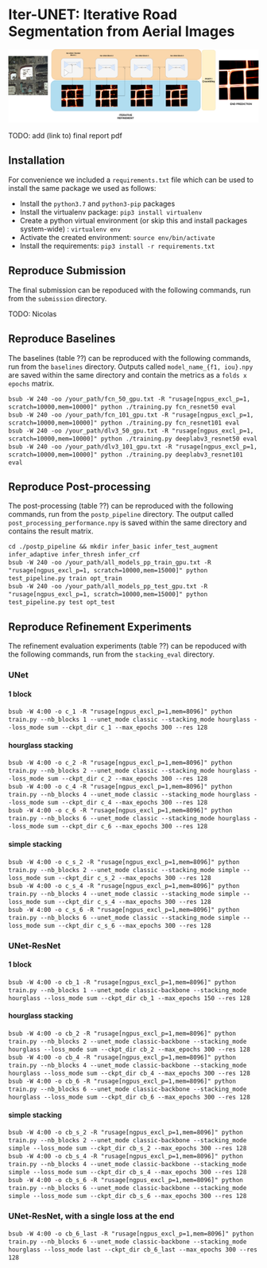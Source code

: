 
# Iter-UNET: Iterative Road Segmentation from Aerial Images

![header](header.png)

TODO: add (link to) final report pdf

## Installation

For convenience we included a `requirements.txt` file which can be used to install the same package we used as follows:

- Install the `python3.7` and `python3-pip` packages
- Install the virtualenv package: `pip3 install virtualenv`
- Create a python virtual environment (or skip this and install packages system-wide) : `virtualenv env`
- Activate the created environment: `source env/bin/activate`
- Install the requirements: `pip3 install -r requirements.txt`


## Reproduce Submission
The final submission can be repoduced with the following commands, run from the `submission` directory.

TODO: Nicolas

## Reproduce Baselines

The baselines (table ??) can be reproduced with the following commands, run from the `baselines` directory.
Outputs called `model_name_{f1, iou}.npy` are saved within the same directory and contain the metrics as a `folds x epochs` matrix.

```
bsub -W 240 -oo /your_path/fcn_50_gpu.txt -R "rusage[ngpus_excl_p=1, scratch=10000,mem=10000]" python ./training.py fcn_resnet50 eval 
bsub -W 240 -oo /your_path/fcn_101_gpu.txt -R "rusage[ngpus_excl_p=1, scratch=10000,mem=10000]" python ./training.py fcn_resnet101 eval  
bsub -W 240 -oo /your_path/dlv3_50_gpu.txt -R "rusage[ngpus_excl_p=1, scratch=10000,mem=10000]" python ./training.py deeplabv3_resnet50 eval 
bsub -W 240 -oo /your_path/dlv3_101_gpu.txt -R "rusage[ngpus_excl_p=1, scratch=10000,mem=10000]" python ./training.py deeplabv3_resnet101 eval 
```

## Reproduce Post-processing  

The post-processing (table ??) can be reproduced with the following commands, run from the `postp_pipeline` directory.
The output called `post_processing_performance.npy` is saved within the same directory and contains the result matrix.

```
cd ./postp_pipeline && mkdir infer_basic infer_test_augment infer_adaptive infer_thresh infer_crf 
bsub -W 240 -oo /your_path/all_models_pp_train_gpu.txt -R "rusage[ngpus_excl_p=1, scratch=10000,mem=15000]" python test_pipeline.py train opt_train 
bsub -W 240 -oo /your_path/all_models_pp_test_gpu.txt -R "rusage[ngpus_excl_p=1, scratch=10000,mem=15000]" python test_pipeline.py test opt_test
```

## Reproduce Refinement Experiments

The refinement evaluation experiments (table ??) can be repoduced with the following commands, run from the `stacking_eval` directory.

### UNet
#### 1 block
```
bsub -W 4:00 -o c_1 -R "rusage[ngpus_excl_p=1,mem=8096]" python train.py --nb_blocks 1 --unet_mode classic --stacking_mode hourglass --loss_mode sum --ckpt_dir c_1 --max_epochs 300 --res 128
```

#### hourglass stacking
```
bsub -W 4:00 -o c_2 -R "rusage[ngpus_excl_p=1,mem=8096]" python train.py --nb_blocks 2 --unet_mode classic --stacking_mode hourglass --loss_mode sum --ckpt_dir c_2 --max_epochs 300 --res 128
bsub -W 4:00 -o c_4 -R "rusage[ngpus_excl_p=1,mem=8096]" python train.py --nb_blocks 4 --unet_mode classic --stacking_mode hourglass --loss_mode sum --ckpt_dir c_4 --max_epochs 300 --res 128
bsub -W 4:00 -o c_6 -R "rusage[ngpus_excl_p=1,mem=8096]" python train.py --nb_blocks 6 --unet_mode classic --stacking_mode hourglass --loss_mode sum --ckpt_dir c_6 --max_epochs 300 --res 128
```

#### simple stacking
```
bsub -W 4:00 -o c_s_2 -R "rusage[ngpus_excl_p=1,mem=8096]" python train.py --nb_blocks 2 --unet_mode classic --stacking_mode simple --loss_mode sum --ckpt_dir c_s_2 --max_epochs 300 --res 128
bsub -W 4:00 -o c_s_4 -R "rusage[ngpus_excl_p=1,mem=8096]" python train.py --nb_blocks 4 --unet_mode classic --stacking_mode simple --loss_mode sum --ckpt_dir c_s_4 --max_epochs 300 --res 128
bsub -W 4:00 -o c_s_6 -R "rusage[ngpus_excl_p=1,mem=8096]" python train.py --nb_blocks 6 --unet_mode classic --stacking_mode simple --loss_mode sum --ckpt_dir c_s_6 --max_epochs 300 --res 128
```

### UNet-ResNet

#### 1 block
```
bsub -W 4:00 -o cb_1 -R "rusage[ngpus_excl_p=1,mem=8096]" python train.py --nb_blocks 1 --unet_mode classic-backbone --stacking_mode hourglass --loss_mode sum --ckpt_dir cb_1 --max_epochs 150 --res 128
```

#### hourglass stacking
```
bsub -W 4:00 -o cb_2 -R "rusage[ngpus_excl_p=1,mem=8096]" python train.py --nb_blocks 2 --unet_mode classic-backbone --stacking_mode hourglass --loss_mode sum --ckpt_dir cb_2 --max_epochs 300 --res 128
bsub -W 4:00 -o cb_4 -R "rusage[ngpus_excl_p=1,mem=8096]" python train.py --nb_blocks 4 --unet_mode classic-backbone --stacking_mode hourglass --loss_mode sum --ckpt_dir cb_4 --max_epochs 300 --res 128
bsub -W 4:00 -o cb_6 -R "rusage[ngpus_excl_p=1,mem=8096]" python train.py --nb_blocks 6 --unet_mode classic-backbone --stacking_mode hourglass --loss_mode sum --ckpt_dir cb_6 --max_epochs 300 --res 128
```

#### simple stacking
```
bsub -W 4:00 -o cb_s_2 -R "rusage[ngpus_excl_p=1,mem=8096]" python train.py --nb_blocks 2 --unet_mode classic-backbone --stacking_mode simple --loss_mode sum --ckpt_dir cb_s_2 --max_epochs 300 --res 128
bsub -W 4:00 -o cb_s_4 -R "rusage[ngpus_excl_p=1,mem=8096]" python train.py --nb_blocks 4 --unet_mode classic-backbone --stacking_mode simple --loss_mode sum --ckpt_dir cb_s_4 --max_epochs 300 --res 128
bsub -W 4:00 -o cb_s_6 -R "rusage[ngpus_excl_p=1,mem=8096]" python train.py --nb_blocks 6 --unet_mode classic-backbone --stacking_mode simple --loss_mode sum --ckpt_dir cb_s_6 --max_epochs 300 --res 128
```

### UNet-ResNet, with a single loss at the end
```
bsub -W 4:00 -o cb_6_last -R "rusage[ngpus_excl_p=1,mem=8096]" python train.py --nb_blocks 6 --unet_mode classic-backbone --stacking_mode hourglass --loss_mode last --ckpt_dir cb_6_last --max_epochs 300 --res 128
```
